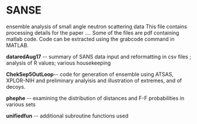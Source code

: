 # SANSE
ensemble analysis of small angle neutron scattering data
This file contains processing details for the paper ....
Some of the files are pdf containing matlab code.  Code can be extracted using the grabcode command in MATLAB. 

**dataredAug17** -- summary of SANS data input and reformatting in csv files ; analysis of  R values; various housekeeping

**ChekSep5OutLoop**-- code for generation of ensemble using ATSAS, XPLOR-NIH and preliminary analyisis and illustration of extremes, and of decoys. 

**phephe** -- examining the distribution of distances and F-F probabilities in various sets 

**unifiedfun** -- additional subroutine functions used
